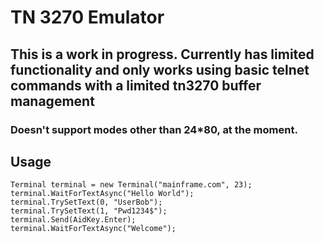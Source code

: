 ﻿# TN 3270 Emulator
## This is a work in progress. Currently has limited functionality and only works using basic telnet commands with a limited tn3270 buffer management
### Doesn't support modes other than 24*80, at the moment.

## Usage
```
Terminal terminal = new Terminal("mainframe.com", 23);
terminal.WaitForTextAsync("Hello World");
terminal.TrySetText(0, "UserBob");
terminal.TrySetText(1, "Pwd1234$");
terminal.Send(AidKey.Enter);
terminal.WaitForTextAsync("Welcome");
```
